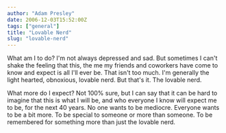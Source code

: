 ```yaml
---
author: "Adam Presley"
date: 2006-12-03T15:52:00Z
tags: ["general"]
title: "Lovable Nerd"
slug: "lovable-nerd"
---
```


What am I to do? I'm not always depressed and sad. But sometimes I can't
shake the feeling that this, the me my friends and coworkers have come
to know and expect is all I'll ever be. That isn't too much. I'm
generally the light hearted, obnoxious, lovable nerd. But that's it. The
lovable nerd.

What more do I expect? Not 100% sure, but I can say that it can be hard
to imagine that this is what I will be, and who everyone I know will
expect me to be, for the next 40 years. No one wants to be mediocre.
Everyone wants to be a bit more. To be special to someone or more than
someone. To be remembered for something more than just the lovable nerd.
